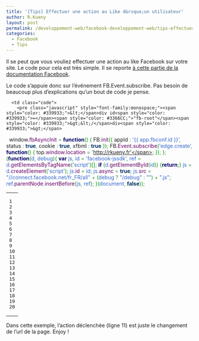 ```yaml
---
title: '[Tips] Effectuer une action au Like d&rsquo;un utilisateur'
author: R.Kueny
layout: post
permalink: /developpement-web/facebook-developpement-web/tips-effectuer-une-action-au-like-dun-utilisateur
categories:
  - Facebook
  - Tips
---
```

Il se peut que vous vouliez effectuer une action au like Facebook sur votre site. Le code pour cela est très simple. Il se reporte <a title="FB.Event.subscribe" href="http://developers.facebook.com/docs/reference/javascript/FB.Event.subscribe/" target="_blank">à cette partie de la documentation Facebook</a>.

Le code s&rsquo;appuie donc sur l&rsquo;événement FB.Event.subscribe. Pas besoin de beaucoup plus d&rsquo;explications qu&rsquo;un bout de code je pense.

<div class="wp_syntax">
  <table>
    <tr>
      <td class="line_numbers">
        <pre>1
2
3
4
5
6
7
8
9
10
11
12
13
14
15
16
17
18
19
20
</pre>
      </td>
      
      <td class="code">
        <pre class="javascript" style="font-family:monospace;"><span style="color: #339933;">&lt;</span>div id<span style="color: #339933;">=</span><span style="color: #3366CC;">"fb-root"</span><span style="color: #339933;">&gt;&lt;/</span>div<span style="color: #339933;">&gt;</span>
&nbsp;
window.<span style="color: #660066;">fbAsyncInit</span> <span style="color: #339933;">=</span> <span style="color: #000066; font-weight: bold;">function</span><span style="color: #009900;">&#40;</span><span style="color: #009900;">&#41;</span> <span style="color: #009900;">&#123;</span>
     FB.<span style="color: #660066;">init</span><span style="color: #009900;">&#40;</span><span style="color: #009900;">&#123;</span>
       appId      <span style="color: #339933;">:</span> <span style="color: #3366CC;">'{{ app.fbconf.id }}'</span><span style="color: #339933;">,</span>
       status     <span style="color: #339933;">:</span> <span style="color: #003366; font-weight: bold;">true</span><span style="color: #339933;">,</span>
       cookie     <span style="color: #339933;">:</span> <span style="color: #003366; font-weight: bold;">true</span><span style="color: #339933;">,</span>
       xfbml      <span style="color: #339933;">:</span> <span style="color: #003366; font-weight: bold;">true</span>
     <span style="color: #009900;">&#125;</span><span style="color: #009900;">&#41;</span><span style="color: #339933;">;</span>
     FB.<span style="color: #660066;">Event</span>.<span style="color: #660066;">subscribe</span><span style="color: #009900;">&#40;</span><span style="color: #3366CC;">'edge.create'</span><span style="color: #339933;">,</span> <span style="color: #000066; font-weight: bold;">function</span><span style="color: #009900;">&#40;</span><span style="color: #009900;">&#41;</span> <span style="color: #009900;">&#123;</span>
       top.<span style="color: #660066;">window</span>.<span style="color: #660066;">location</span> <span style="color: #339933;">=</span> <span style="color: #3366CC;">'http://rkueny.fr'</span><span style="color: #339933;">;</span>
     <span style="color: #009900;">&#125;</span><span style="color: #009900;">&#41;</span><span style="color: #339933;">;</span>
   <span style="color: #009900;">&#125;</span><span style="color: #339933;">;</span>
   <span style="color: #009900;">&#40;</span><span style="color: #000066; font-weight: bold;">function</span><span style="color: #009900;">&#40;</span>d<span style="color: #339933;">,</span> debug<span style="color: #009900;">&#41;</span><span style="color: #009900;">&#123;</span>
     <span style="color: #000066; font-weight: bold;">var</span> js<span style="color: #339933;">,</span> id <span style="color: #339933;">=</span> <span style="color: #3366CC;">'facebook-jssdk'</span><span style="color: #339933;">,</span> ref <span style="color: #339933;">=</span> d.<span style="color: #660066;">getElementsByTagName</span><span style="color: #009900;">&#40;</span><span style="color: #3366CC;">'script'</span><span style="color: #009900;">&#41;</span><span style="color: #009900;">&#91;</span><span style="color: #CC0000;"></span><span style="color: #009900;">&#93;</span><span style="color: #339933;">;</span>
     <span style="color: #000066; font-weight: bold;">if</span> <span style="color: #009900;">&#40;</span>d.<span style="color: #660066;">getElementById</span><span style="color: #009900;">&#40;</span>id<span style="color: #009900;">&#41;</span><span style="color: #009900;">&#41;</span> <span style="color: #009900;">&#123;</span><span style="color: #000066; font-weight: bold;">return</span><span style="color: #339933;">;</span><span style="color: #009900;">&#125;</span>
     js <span style="color: #339933;">=</span> d.<span style="color: #660066;">createElement</span><span style="color: #009900;">&#40;</span><span style="color: #3366CC;">'script'</span><span style="color: #009900;">&#41;</span><span style="color: #339933;">;</span> js.<span style="color: #660066;">id</span> <span style="color: #339933;">=</span> id<span style="color: #339933;">;</span> js.<span style="color: #660066;">async</span> <span style="color: #339933;">=</span> <span style="color: #003366; font-weight: bold;">true</span><span style="color: #339933;">;</span>
     js.<span style="color: #660066;">src</span> <span style="color: #339933;">=</span> <span style="color: #3366CC;">"//connect.facebook.net/fr_FR/all"</span> <span style="color: #339933;">+</span> <span style="color: #009900;">&#40;</span>debug <span style="color: #339933;">?</span> <span style="color: #3366CC;">"/debug"</span> <span style="color: #339933;">:</span> <span style="color: #3366CC;">""</span><span style="color: #009900;">&#41;</span> <span style="color: #339933;">+</span> <span style="color: #3366CC;">".js"</span><span style="color: #339933;">;</span>
     ref.<span style="color: #660066;">parentNode</span>.<span style="color: #660066;">insertBefore</span><span style="color: #009900;">&#40;</span>js<span style="color: #339933;">,</span> ref<span style="color: #009900;">&#41;</span><span style="color: #339933;">;</span>
   <span style="color: #009900;">&#125;</span><span style="color: #009900;">&#40;</span>document<span style="color: #339933;">,</span> <span style="color: #003366; font-weight: bold;">false</span><span style="color: #009900;">&#41;</span><span style="color: #009900;">&#41;</span><span style="color: #339933;">;</span></pre>
      </td>
    </tr>
  </table>
</div>

Dans cette exemple, l&rsquo;action déclenchée (ligne 11) est juste le changement de l&rsquo;url de la page. Enjoy !